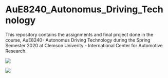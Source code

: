 # AuE8240_Autonomus_Driving_Technology 
This repository contains the assignments and final project done in the course, AuE8240- Autonomus Driving Technology during the Spring Semester 2020 at Clemson Univerity - International Center for Automotive Research.

![](https://github.com/Praj390/AuE8240_Autonomous_Driving_Technology/blob/master/Final%20Project/proj1.gif)

![](https://github.com/Praj390/AuE8240_Autonomous_Driving_Technology/blob/master/Final%20Project/proj2.gif)
